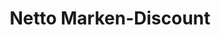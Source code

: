 ---
title: "Netto Marken-Discount"
url: /berlin/netto-marken-discount-oraniendamm/
shop: Supermarkt
---